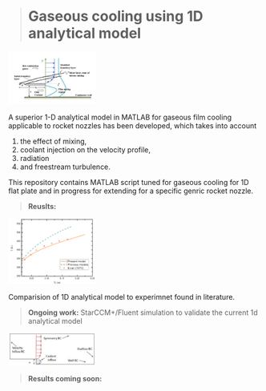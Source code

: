 ># Gaseous cooling using 1D analytical model 

<img src="cooling.png" width="35%" />

A superior 1-D analytical model in MATLAB for  gaseous film cooling applicable to rocket nozzles has been developed, which takes into account
1) the effect of mixing,
2) coolant injection on the velocity profile,
3) radiation 
4) and freestream turbulence.


This repository contains MATLAB script tuned for gaseous cooling for 1D flat plate and in progress for extending for a specific genric rocket nozzle.

>**Reuslts:**
<img src="comp.PNG" width="35%" />

Comparision of 1D analytical model to experimnet found in literature.

>**Ongoing work:**
StarCCM+/Fluent simulation to validate the current 1d analytical model
<img src="fluent.PNG" width="35%" />

>**Results coming soon:**

